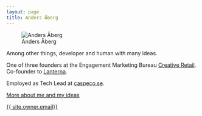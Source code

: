 ```yaml
---
layout: page
title: Anders Åberg
---
```

<figure>
  <img src="{{ site.url }}/images/abergs.jpg" alt="Anders Åberg">
  <figcaption>Anders Åberg</figcaption>
</figure>

Among other things, developer and human with many ideas.

One of three founders at the Engagement Marketing Bureau <a href="http://creativeretail.se">Creative Retail</a>.
Co-founder to <a href="http://lanternainsights.se">Lanterna</a>.

Employed as Tech Lead at <a href="http://caspeco.se">caspeco.se</a>.

<a href="{{ site.url }}">More about me and my ideas</a>

<a href="mailto: {{ site.owner.email }}">{{ site.owner.email}}</a>